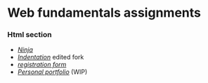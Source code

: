 # Web fundamentals assignments
### Html section

   - [*Ninja*](https://html-preview.github.io/?url=https://github.com/ahmadlatif1/Pre-Bootcamp-public/blob/main/ninja/ninja.html) 
   - [*Indentation*](https://github.com/ahmadlatif1/web-fund-indentation-) edited fork
  - [*registration form*](https://html-preview.github.io/?url=https://github.com/ahmadlatif1/Pre-Bootcamp-public/blob/main/Registration-form/Register.html) 
  - [*Personal portfolio*](https://html-preview.github.io/?url=https://github.com/ahmadlatif1/Pre-Bootcamp-public/blob/main/personal-portfolio/portfolio.html) (WIP)